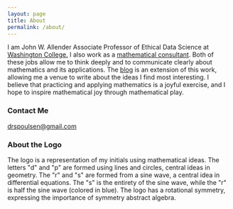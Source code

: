 ```yaml
---
layout: page
title: About
permalink: /about/
---
```


I am John W. Allender Associate Professor of Ethical Data Science at [Washington College.](https://www.washcoll.edu/academic_departments/math-and-computer-science/index.php) I also work as a [mathematical consultant](http://drspoulsen.github.io/consulting). Both of these jobs allow me to think deeply and to communicate clearly about mathematics and its applications. The [blog](http://drspoulsen.github.io/) is an extension of this work, allowing me a venue to write about the ideas I find most interesting. I believe that practicing and applying mathematics is a joyful exercise, and I hope to inspire mathematical joy through mathematical play. 


### Contact Me

[drspoulsen@gmail.com](mailto:drspoulsen@gmail.com)


### About the Logo

The logo is a representation of my initials using mathematical ideas. The letters "d" and "p" are formed using lines and circles, central ideas in geometry. The "r" and "s" are formed from a sine wave, a central idea in differential equations. The "s" is the entirety of the sine wave, while the "r" is half the sine wave (colored in blue). The logo has a rotational symmetry, expressing the importance of symmetry abstract algebra.
